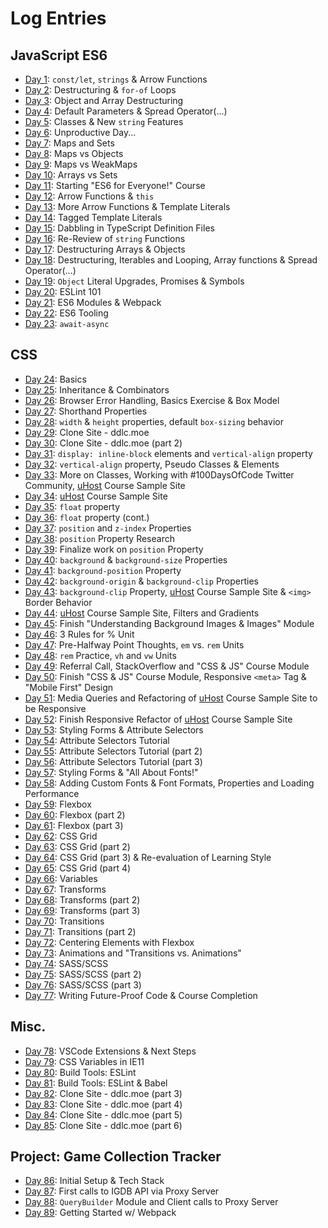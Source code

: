 # Log Entries

## JavaScript ES6
*  [Day 1](./day-001.md): `const/let`, `strings` & Arrow Functions
*  [Day 2](./day-002.md): Destructuring & `for-of` Loops
*  [Day 3](./day-003.md): Object and Array Destructuring
*  [Day 4](./day-004.md): Default Parameters & Spread Operator(...)
*  [Day 5](./day-005.md): Classes & New `string` Features
*  [Day 6](./day-006.md): Unproductive Day...
*  [Day 7](./day-007.md): Maps and Sets
*  [Day 8](./day-008.md): Maps vs Objects
*  [Day 9](./day-009.md): Maps vs WeakMaps
* [Day 10](./day-010.md): Arrays vs Sets
* [Day 11](./day-011.md): Starting "ES6 for Everyone!" Course
* [Day 12](./day-012.md): Arrow Functions & `this`
* [Day 13](./day-013.md): More Arrow Functions & Template Literals
* [Day 14](./day-014.md): Tagged Template Literals
* [Day 15](./day-015.md): Dabbling in TypeScript Definition Files
* [Day 16](./day-016.md): Re-Review of `string` Functions
* [Day 17](./day-017.md): Destructuring Arrays & Objects
* [Day 18](./day-018.md): Destructuring, Iterables and Looping, Array functions & Spread Operator(...)
* [Day 19](./day-019.md): `Object` Literal Upgrades, Promises & Symbols
* [Day 20](./day-020.md): ESLint 101
* [Day 21](./day-021.md): ES6 Modules & Webpack
* [Day 22](./day-022.md): ES6 Tooling
* [Day 23](./day-023.md): `await-async`

## CSS
* [Day 24](./day-024.md): Basics
* [Day 25](./day-025.md): Inheritance & Combinators
* [Day 26](./day-026.md): Browser Error Handling, Basics Exercise & Box Model
* [Day 27](./day-027.md): Shorthand Properties
* [Day 28](./day-028.md): `width` & `height` properties, default `box-sizing` behavior
* [Day 29](./day-029.md): Clone Site - ddlc.moe
* [Day 30](./day-030.md): Clone Site - ddlc.moe (part 2)
* [Day 31](./day-031.md): `display: inline-block` elements and `vertical-align` property
* [Day 32](./day-032.md): `vertical-align` property, Pseudo Classes & Elements
* [Day 33](./day-033.md): More on Classes, Working with #100DaysOfCode Twitter Community, [uHost](https://codesandbox.io/embed/vm3qvyj283?view=preview) Course Sample Site
* [Day 34](./day-034.md): [uHost](https://codesandbox.io/embed/vm3qvyj283?view=preview) Course Sample Site
* [Day 35](./day-035.md): `float` property
* [Day 36](./day-036.md): `float` property (cont.)
* [Day 37](./day-037.md): `position` and `z-index` Properties
* [Day 38](./day-038.md): `position` Property Research
* [Day 39](./day-039.md): Finalize work on `position` Property
* [Day 40](./day-040.md): `background` & `background-size` Properties
* [Day 41](./day-041.md): `background-position` Property
* [Day 42](./day-042.md): `background-origin` & `background-clip` Properties
* [Day 43](./day-043.md): `background-clip` Property, [uHost](https://codesandbox.io/embed/vm3qvyj283?view=preview) Course Sample Site & `<img>` Border Behavior
* [Day 44](./day-044.md): [uHost](https://codesandbox.io/embed/vm3qvyj283?view=preview) Course Sample Site, Filters and Gradients
* [Day 45](./day-045.md): Finish "Understanding Background Images & Images" Module
* [Day 46](./day-046.md): 3 Rules for % Unit
* [Day 47](./day-047.md): Pre-Halfway Point Thoughts, `em` vs. `rem` Units
* [Day 48](./day-048.md): `rem` Practice, `vh` and `vw` Units
* [Day 49](./day-049.md): Referral Call, StackOverflow and "CSS & JS" Course Module
* [Day 50](./day-050.md): Finish "CSS & JS" Course Module, Responsive `<meta>` Tag & "Mobile First" Design
* [Day 51](./day-051.md): Media Queries and Refactoring of [uHost](https://codesandbox.io/embed/vm3qvyj283?view=preview) Course Sample Site to be Responsive
* [Day 52](./day-052.md): Finish Responsive Refactor of [uHost](https://codesandbox.io/embed/vm3qvyj283?view=preview) Course Sample Site
* [Day 53](./day-053.md): Styling Forms & Attribute Selectors
* [Day 54](./day-054.md): Attribute Selectors Tutorial
* [Day 55](./day-055.md): Attribute Selectors Tutorial (part 2)
* [Day 56](./day-056.md): Attribute Selectors Tutorial (part 3)
* [Day 57](./day-057.md): Styling Forms & "All About Fonts!"
* [Day 58](./day-058.md): Adding Custom Fonts & Font Formats, Properties and Loading Performance
* [Day 59](./day-059.md): Flexbox
* [Day 60](./day-060.md): Flexbox (part 2)
* [Day 61](./day-061.md): Flexbox (part 3)
* [Day 62](./day-062.md): CSS Grid
* [Day 63](./day-063.md): CSS Grid (part 2)
* [Day 64](./day-064.md): CSS Grid (part 3) & Re-evaluation of Learning Style
* [Day 65](./day-065.md): CSS Grid (part 4)
* [Day 66](./day-066.md): Variables
* [Day 67](./day-067.md): Transforms
* [Day 68](./day-068.md): Transforms (part 2)
* [Day 69](./day-069.md): Transforms (part 3)
* [Day 70](./day-070.md): Transitions
* [Day 71](./day-071.md): Transitions (part 2)
* [Day 72](./day-072.md): Centering Elements with Flexbox
* [Day 73](./day-073.md): Animations and "Transitions vs. Animations"
* [Day 74](./day-074.md): SASS/SCSS
* [Day 75](./day-075.md): SASS/SCSS (part 2)
* [Day 76](./day-076.md): SASS/SCSS (part 3)
* [Day 77](./day-077.md): Writing Future-Proof Code & Course Completion

## Misc.
* [Day 78](./day-078.md): VSCode Extensions & Next Steps
* [Day 79](./day-079.md): CSS Variables in IE11
* [Day 80](./day-080.md): Build Tools: ESLint
* [Day 81](./day-081.md): Build Tools: ESLint & Babel
* [Day 82](./day-082.md): Clone Site - ddlc.moe (part 3)
* [Day 83](./day-083.md): Clone Site - ddlc.moe (part 4)
* [Day 84](./day-084.md): Clone Site - ddlc.moe (part 5)
* [Day 85](./day-085.md): Clone Site - ddlc.moe (part 6)

## Project: Game Collection Tracker
* [Day 86](./day-086.md): Initial Setup & Tech Stack
* [Day 87](./day-087.md): First calls to IGDB API via Proxy Server
* [Day 88](./day-088.md): `QueryBuilder` Module and Client calls to Proxy Server
* [Day 89](./day-089.md): Getting Started w/ Webpack
